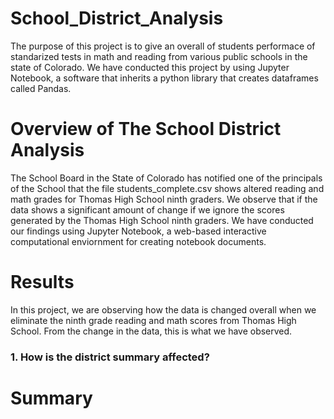 # School_District_Analysis
The purpose of this project is to give an overall of students performace of standarized tests in math and reading from various public schools in the state of Colorado. We have conducted this project by using Jupyter Notebook, a software that inherits a python library that creates dataframes called Pandas.

# Overview of The School District Analysis
The School Board in the State of Colorado has notified one of the principals of the School that the file students_complete.csv shows altered reading and math grades for Thomas High School ninth graders. We observe that if the data shows a significant amount of change if we ignore the scores generated by the Thomas High School ninth graders. We have conducted our findings using Jupyter Notebook, a web-based interactive computational enviornment for creating notebook documents. 


# Results
In this project, we are observing how the data is changed overall when we eliminate the ninth grade reading and math scores from Thomas High School. From the change in the data, this is what we have observed. 

   ### 1. How is the district summary affected? 



# Summary






